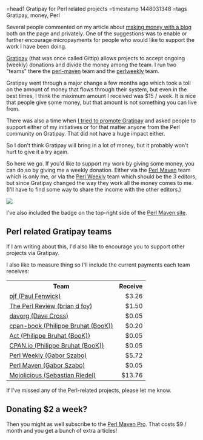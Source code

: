 =head1 Gratipay for Perl related projects
=timestamp 1448031348
=tags Gratipay, money, Perl



Several people commented on my article about <a href="/how-to-make-money-with-a-blog">making money with a blog</a>
both on the page and privately. One of the suggestions was to enable or further encourage micropayments for people who would like to support
the work I have been doing.



<a href="https://gratipay.com/">Gratipay</a> (that was once called Gittip) allows projects to accept ongoing (weekly) donations and divide the money
among the team. I run two "teams" there the <a href="https://gratipay.com/perl-maven/">perl-maven</a> team and the <a href="https://gratipay.com/perlweekly/">perlweekly</a>
team.

Gratipay went through a major change a few months ago which took a toll on the amount of money that flows through their system, but even in the best times,
I think the maximum amount I received was $15 / week. It is nice that people give some money, but that amount is not something you can live from.

There was also a time when <a href="/gittip-and-the-perl-community">I tried to promote Gratipay</a>
and asked people to support either of my initiatives or for that matter anyone from
the Perl community on Gratipay. That did not have a huge impact either.

So I don't think Gratipay will bring in a lot of money, but it probably won't hurt to give it a try again.

So here we go. If you'd like to support my work by giving some money, you can do so by giving me a weekly donation. Either
via the <a href="https://gratipay.com/perl-maven/">Perl Maven</a> team which is only me, or via the <a href="https://gratipay.com/perlweekly/">Perl Weekly</a> team
which should be the 3 editors, but since Gratipay changed the way they work all the money comes to me.
(I'll have to find some way to share the income with the other editors.)

<a href="https://gratipay.com/perl-maven/"><img src="https://cdn.rawgit.com/gratipay/gratipay-badge/2.3.0/dist/gratipay.png"></a>

I've also included the badge on the top-right side of the <a href="http://perlmaven.com/">Perl Maven site</a>.

<h2>Perl related Gratipay teams</h2>

If I am writing about this, I'd also like to encourage you to support other projects via Gratipay.

I also like to measure thing so I'll include the current payments each team receives:

<style>
table td:nth-child(2) { text-align: right; }
</style>
<table>
<tr><th>Team</th><th>Receive</th></tr>
<tr><td><a href="https://gratipay.com/pjf/">pjf (Paul Fenwick)</a></td><td>$3.26</td></tr>
<tr><td><a href="https://gratipay.com/the-perl-review/">The Perl Review (brian d foy)</a></td><td>$1.50</td></tr>
<tr><td><a href="https://gratipay.com/davorg/">davorg (Dave Cross)</a></td><td>$0.05</td></tr>
<tr><td><a href="https://gratipay.com/cpan-book/">cpan-book (Philippe Bruhat (BooK))</a></td><td>$0.20</td></tr>
<tr><td><a href="https://gratipay.com/act/">Act (Philippe Bruhat (BooK))</a></td><td>$0.05</td></tr>
<tr><td><a href="https://gratipay.com/cpan-io/">CPAN.io (Philippe Bruhat (BooK))</a></td><td>$0.05</td></tr>
<tr><td><a href="https://gratipay.com/perlweekly/">Perl Weekly (Gabor Szabo)</a></td><td>$5.72</td></tr>
<tr><td><a href="https://gratipay.com/perl-maven/">Perl Maven (Gabor Szabo)</a></td><td>$0.05</td></tr>
<tr><td><a href="https://gratipay.com/mojolicious/">Mojolicious (Sebastian Riedel)</a></td><td>$13.76</td></tr>
<!--<tr><td><a href=""></a></td><td></td></tr>-->
</table>

If I've missed any of the Perl-related projects, please let me know.


<h2>Donating $2 a week?</h2>

Then you might as well subscribe to the <a href="http://perlmaven.com/pro/">Perl Maven Pro</a>.
That costs $9 / month and you get a bunch of extra articles!



